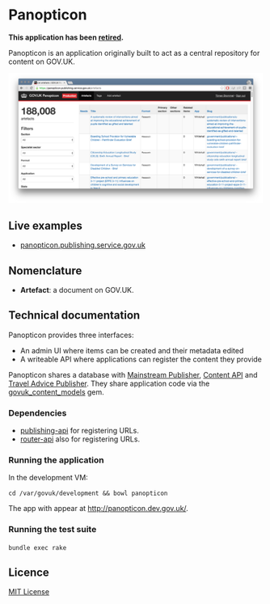 # Panopticon

**This application has been [retired](https://docs.publishing.service.gov.uk/apps/panopticon.html).**

Panopticon is an application originally built to act as a central repository for content on GOV.UK.

![Screenshot of Panopticon, April 2016](docs/screenshot.png)

## Live examples

- [panopticon.publishing.service.gov.uk](https://panopticon.publishing.service.gov.uk)

## Nomenclature

- **Artefact**: a document on GOV.UK.

## Technical documentation

Panopticon provides three interfaces:

- An admin UI where items can be created and their metadata edited
- A writeable API where applications can register the content they provide

Panopticon shares a database with [Mainstream Publisher](https://github.com/alphagov/publisher), [Content API](https://github.com/alphagov/govuk_content_api) and [Travel Advice Publisher](https://github.com/alphagov/travel-advice-publisher). They share application code via the [govuk_content_models](https://github.com/alphagov/govuk_content_models) gem.

### Dependencies

- [publishing-api](https://github.com/alphagov/publishing-api) for registering URLs.
- [router-api](https://github.com/alphagov/router-api) also for registering URLs.

### Running the application

In the development VM:

```
cd /var/govuk/development && bowl panopticon
```

The app with appear at http://panopticon.dev.gov.uk/.

### Running the test suite

`bundle exec rake`

## Licence

[MIT License](LICENCE)
